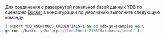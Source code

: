 Для соединения с развернутой локальной базой данных YDB по сценарию [Docker](../../../../../getting_started/self_hosted/ydb_docker.md) в конфигурации по умолчанию  выполните следующую команду:

``` bash
( export YDB_ANONYMOUS_CREDENTIALS=1 && cd ydb-go-examples && \
go run ./basic -ydb="grpc://localhost:2136?database=/local" )
```
